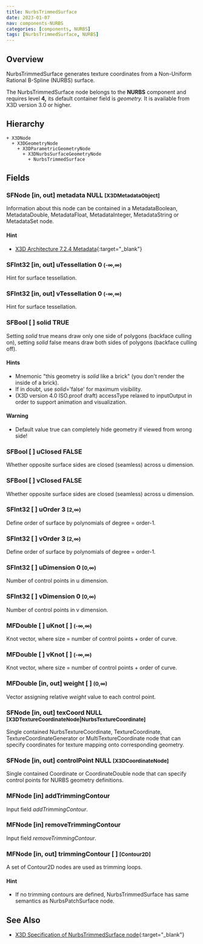 ```yaml
---
title: NurbsTrimmedSurface
date: 2023-01-07
nav: components-NURBS
categories: [components, NURBS]
tags: [NurbsTrimmedSurface, NURBS]
---
```

<style>
.post h3 {
  word-spacing: 0.2em;
}
</style>

## Overview

NurbsTrimmedSurface generates texture coordinates from a Non-Uniform Rational B-Spline (NURBS) surface.

The NurbsTrimmedSurface node belongs to the **NURBS** component and requires level **4,** its default container field is *geometry.* It is available from X3D version 3.0 or higher.

## Hierarchy

```
+ X3DNode
  + X3DGeometryNode
    + X3DParametricGeometryNode
      + X3DNurbsSurfaceGeometryNode
        + NurbsTrimmedSurface
```

## Fields

### SFNode [in, out] **metadata** NULL <small>[X3DMetadataObject]</small>

Information about this node can be contained in a MetadataBoolean, MetadataDouble, MetadataFloat, MetadataInteger, MetadataString or MetadataSet node.

#### Hint

- [X3D Architecture 7.2.4 Metadata](https://www.web3d.org/specifications/X3Dv4Draft/ISO-IEC19775-1v4-IS.proof//Part01/components/core.html#Metadata){:target="_blank"}

### SFInt32 [in, out] **uTessellation** 0 <small>(-∞,∞)</small>

Hint for surface tessellation.

### SFInt32 [in, out] **vTessellation** 0 <small>(-∞,∞)</small>

Hint for surface tessellation.

### SFBool [ ] **solid** TRUE

Setting *solid* true means draw only one side of polygons (backface culling on), setting *solid* false means draw both sides of polygons (backface culling off).

#### Hints

- Mnemonic "this geometry is *solid* like a brick" (you don't render the inside of a brick).
- If in doubt, use *solid*='false' for maximum visibility.
- (X3D version 4.0 ISO.proof draft) accessType relaxed to inputOutput in order to support animation and visualization.

#### Warning

- Default value true can completely hide geometry if viewed from wrong side!

### SFBool [ ] **uClosed** FALSE

Whether opposite surface sides are closed (seamless) across u dimension.

### SFBool [ ] **vClosed** FALSE

Whether opposite surface sides are closed (seamless) across u dimension.

### SFInt32 [ ] **uOrder** 3 <small>[2,∞)</small>

Define order of surface by polynomials of degree = order-1.

### SFInt32 [ ] **vOrder** 3 <small>[2,∞)</small>

Define order of surface by polynomials of degree = order-1.

### SFInt32 [ ] **uDimension** 0 <small>[0,∞)</small>

Number of control points in u dimension.

### SFInt32 [ ] **vDimension** 0 <small>[0,∞)</small>

Number of control points in v dimension.

### MFDouble [ ] **uKnot** [ ] <small>(-∞,∞)</small>

Knot vector, where size = number of control points + order of curve.

### MFDouble [ ] **vKnot** [ ] <small>(-∞,∞)</small>

Knot vector, where size = number of control points + order of curve.

### MFDouble [in, out] **weight** [ ] <small>(0,∞)</small>

Vector assigning relative *weight* value to each control point.

### SFNode [in, out] **texCoord** NULL <small>[X3DTextureCoordinateNode|NurbsTextureCoordinate]</small>

Single contained NurbsTextureCoordinate, TextureCoordinate, TextureCoordinateGenerator or MultiTextureCoordinate node that can specify coordinates for texture mapping onto corresponding geometry.

### SFNode [in, out] **controlPoint** NULL <small>[X3DCoordinateNode]</small>

Single contained Coordinate or CoordinateDouble node that can specify control points for NURBS geometry definitions.

### MFNode [in] **addTrimmingContour**

Input field *addTrimmingContour*.

### MFNode [in] **removeTrimmingContour**

Input field *removeTrimmingContour*.

### MFNode [in, out] **trimmingContour** [ ] <small>[Contour2D]</small>

A set of Contour2D nodes are used as trimming loops.

#### Hint

- If no trimming contours are defined, NurbsTrimmedSurface has same semantics as NurbsPatchSurface node.

## See Also

- [X3D Specification of NurbsTrimmedSurface node](https://www.web3d.org/documents/specifications/19775-1/V4.0/Part01/components/nurbs.html#NurbsTrimmedSurface){:target="_blank"}

